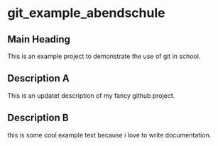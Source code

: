 # git_example_abendschule

## Main Heading
This is an example  project to demonstrate the use of git in school.
## Description A
This is an updatet description of my fancy github project.

## Description B
this is some cool example text because i love to write documentation.



